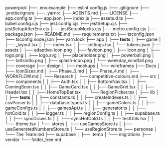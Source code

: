 powerpick
├── .env.example
├── eslint.config.js
├── .gitignore
├── .prettierignore
├── .yarnrc
├── AGENTS.md
├── LICENSE
├── app.config.ts
├── app.json
├── index.js
├── assets.d.ts
├── babel.config.cjs
├── jest.config.cjs
├── jestSetup.cjs
├── jestSetupAfterEnv.cjs
├── jestSetupMocks.cjs
├── metro.config.cjs
├── package.json
├── README.md
├── requirements.txt
├── tsconfig.json
├── tsconfig.node.json
├── yarn.lock
├── app
│ ├── **tests**
│ ├── game
│ ├── \_layout.tsx
│ ├── index.tsx
│ ├── settings.tsx
│ └── tokens.json
├── assets
│ ├── adaptive-icon.png
│ ├── favicon.png
│ ├── icon.png
│ ├── logo.png
│ ├── logo.svg
│ ├── placeholder.png
│ ├── powerball.png
│ ├── tattslotto.png
│ ├── splash-icon.png
│ └── weekday_windfall.png
├── coverage
├── design
│ ├── mockups
│ └── wireframes
├── Docs
│ ├── IconSizes.md
│ ├── Phase_0.md
│ ├── Phase_4.md
│ ├── WORKFLOW.md
│ └── Research
│ └── competitive-colours.md
├── src
│ ├── components
│ │ ├── Auth.tsx
│ │ ├── BottomNav.tsx
│ │ ├── ComingSoon.tsx
│ │ ├── GameCard.tsx
│ │ ├── GameGrid.tsx
│ │ ├── Header.tsx
│ │ ├── HomeTopBar.tsx
│ │ └── RegionPicker.tsx
│ ├── lib
│ │ ├── **tests**
│ │ ├── constants.ts
│ │ ├── createIndexes.ts
│ │ ├── csvParser.ts
│ │ ├── database.types.ts
│ │ ├── gameColors.ts
│ │ ├── gameConfigs.ts
│ │ ├── gamesApi.ts
│ │ ├── generator.ts
│ │ ├── hotCold.ts
│ │ ├── logger.ts
│ │ ├── regionConfig.ts
│ │ ├── supabase.ts
│ │ ├── syncDraws.ts
│ │ ├── syncHotCold.ts
│ │ ├── testUtils.tsx
│ │ └── theme.tsx
│ └── stores
│ ├── useGamesStore.ts
│ ├── useGeneratedNumbersStore.ts
│ └── useRegionStore.ts
├── personas
│ └── The Team.md
├── supabase
│ ├── .temp
│ └── migrations
├── vendor
└── folder_tree.md
